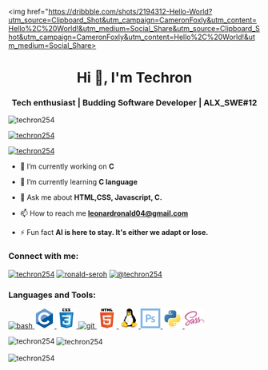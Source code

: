 <img href="https://dribbble.com/shots/2194312-Hello-World?utm_source=Clipboard_Shot&utm_campaign=CameronFoxly&utm_content=Hello%2C%20World!&utm_medium=Social_Share&utm_source=Clipboard_Shot&utm_campaign=CameronFoxly&utm_content=Hello%2C%20World!&utm_medium=Social_Share>
<h1 align="center">Hi 👋, I'm Techron</h1>
<h3 align="center">Tech enthusiast | Budding Software Developer | ALX_SWE#12</h3>

<p align="left"> <img src="https://komarev.com/ghpvc/?username=techron254&label=Profile%20views&color=0e75b6&style=flat" alt="techron254" /> </p>

<p align="left"> <a href="https://github.com/ryo-ma/github-profile-trophy"><img src="https://github-profile-trophy.vercel.app/?username=techron254" alt="techron254" /></a> </p>

<p align="left"> <a href="https://twitter.com/techron254" target="blank"><img src="https://img.shields.io/twitter/follow/techron254?logo=twitter&style=for-the-badge" alt="techron254" /></a> </p>

- 🔭 I’m currently working on **C**

- 🌱 I’m currently learning **C language**

- 💬 Ask me about **HTML,CSS, Javascript, C.**

- 📫 How to reach me **leonardronald04@gmail.com**

- ⚡ Fun fact **AI is here to stay. It's either we adapt or lose.**

<h3 align="left">Connect with me:</h3>
<p align="left">
<a href="https://twitter.com/techron254" target="blank"><img align="center" src="https://raw.githubusercontent.com/rahuldkjain/github-profile-readme-generator/master/src/images/icons/Social/twitter.svg" alt="techron254" height="30" width="40" /></a>
<a href="https://linkedin.com/in/ronald-seroh" target="blank"><img align="center" src="https://raw.githubusercontent.com/rahuldkjain/github-profile-readme-generator/master/src/images/icons/Social/linked-in-alt.svg" alt="ronald-seroh" height="30" width="40" /></a>
<a href="https://instagram.com/@techron254" target="blank"><img align="center" src="https://raw.githubusercontent.com/rahuldkjain/github-profile-readme-generator/master/src/images/icons/Social/instagram.svg" alt="@techron254" height="30" width="40" /></a>
</p>

<h3 align="left">Languages and Tools:</h3>
<p align="left"> <a href="https://www.gnu.org/software/bash/" target="_blank" rel="noreferrer"> <img src="https://www.vectorlogo.zone/logos/gnu_bash/gnu_bash-icon.svg" alt="bash" width="40" height="40"/> </a> <a href="https://www.cprogramming.com/" target="_blank" rel="noreferrer"> <img src="https://raw.githubusercontent.com/devicons/devicon/master/icons/c/c-original.svg" alt="c" width="40" height="40"/> </a> <a href="https://www.w3schools.com/css/" target="_blank" rel="noreferrer"> <img src="https://raw.githubusercontent.com/devicons/devicon/master/icons/css3/css3-original-wordmark.svg" alt="css3" width="40" height="40"/> </a> <a href="https://git-scm.com/" target="_blank" rel="noreferrer"> <img src="https://www.vectorlogo.zone/logos/git-scm/git-scm-icon.svg" alt="git" width="40" height="40"/> </a> <a href="https://www.w3.org/html/" target="_blank" rel="noreferrer"> <img src="https://raw.githubusercontent.com/devicons/devicon/master/icons/html5/html5-original-wordmark.svg" alt="html5" width="40" height="40"/> </a> <a href="https://www.linux.org/" target="_blank" rel="noreferrer"> <img src="https://raw.githubusercontent.com/devicons/devicon/master/icons/linux/linux-original.svg" alt="linux" width="40" height="40"/> </a> <a href="https://www.photoshop.com/en" target="_blank" rel="noreferrer"> <img src="https://raw.githubusercontent.com/devicons/devicon/master/icons/photoshop/photoshop-line.svg" alt="photoshop" width="40" height="40"/> </a> <a href="https://www.python.org" target="_blank" rel="noreferrer"> <img src="https://raw.githubusercontent.com/devicons/devicon/master/icons/python/python-original.svg" alt="python" width="40" height="40"/> </a> <a href="https://sass-lang.com" target="_blank" rel="noreferrer"> <img src="https://raw.githubusercontent.com/devicons/devicon/master/icons/sass/sass-original.svg" alt="sass" width="40" height="40"/> </a> </p>

<p><img align="left" src="https://github-readme-stats.vercel.app/api/top-langs?username=techron254&show_icons=true&locale=en&layout=compact" alt="techron254" /></p>

<p>&nbsp;<img align="center" src="https://github-readme-stats.vercel.app/api?username=techron254&show_icons=true&locale=en" alt="techron254" /></p>

<p><img align="center" src="https://github-readme-streak-stats.herokuapp.com/?user=techron254&" alt="techron254" /></p>

